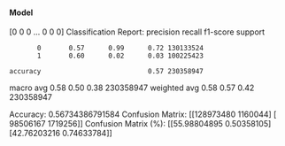 #### Model
[0 0 0 ... 0 0 0]
Classification Report:
              precision    recall  f1-score   support

           0       0.57      0.99      0.72 130133524
           1       0.60      0.02      0.03 100225423

    accuracy                           0.57 230358947
   macro avg       0.58      0.50      0.38 230358947
weighted avg       0.58      0.57      0.42 230358947

Accuracy: 0.56734386791584
Confusion Matrix:
[[128973480   1160044]
 [ 98506167   1719256]]
Confusion Matrix (%):
[[55.98804895  0.50358105]
 [42.76203216  0.74633784]]

